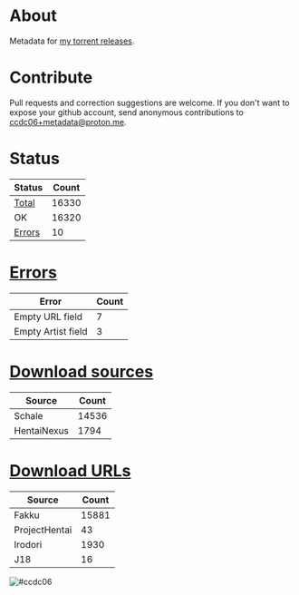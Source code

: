 # About
Metadata for [my torrent releases](https://sukebei.nyaa.si/?q=CCDC06).

# Contribute
Pull requests and correction suggestions are welcome. If you don't want to expose your github account, send anonymous contributions to [ccdc06+metadata@proton.me](mailto:ccdc06+metadata@proton.me).

<!-- [Status] -->
# Status
|Status|Count|
|-|-|
|[Total](indexes/list.csv)|16330|
|OK|16320|
|[Errors](indexes/errors.csv)|10|

# [Errors](indexes/errors.csv)
|Error|Count|
|-|-|
|Empty URL field|7|
|Empty Artist field|3|

# [Download sources](indexes/downloadSource.csv)
|Source|Count|
|-|-|
|Schale|14536|
|HentaiNexus|1794|

# [Download URLs](indexes/urlSource.csv)
|Source|Count|
|-|-|
|Fakku|15881|
|ProjectHentai|43|
|Irodori|1930|
|J18|16|
<!-- [/Status] -->

![#ccdc06](https://placehold.co/15x15/ccdc06/ccdc06.png)
